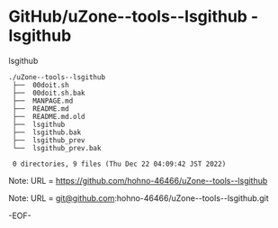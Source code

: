 # GitHub/uZone--tools--lsgithub - lsgithub

lsgithub

    ./uZone--tools--lsgithub
     ├──  00doit.sh
     ├──  00doit.sh.bak
     ├──  MANPAGE.md
     ├──  README.md
     ├──  README.md.old
     ├──  lsgithub
     ├──  lsgithub.bak
     ├──  lsgithub_prev
     └──  lsgithub_prev.bak
     
     0 directories, 9 files (Thu Dec 22 04:09:42 JST 2022)


Note: URL = https://github.com/hohno-46466/uZone--tools--lsgithub

Note: URL = git@github.com:hohno-46466/uZone--tools--lsgithub.git

-EOF-
